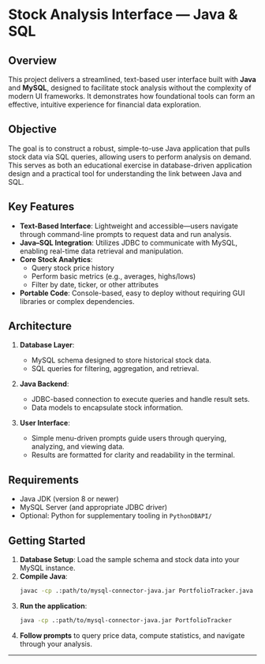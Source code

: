 # Stock Analysis Interface — Java & SQL

## Overview

This project delivers a streamlined, text-based user interface built with **Java** and **MySQL**, designed to facilitate stock analysis without the complexity of modern UI frameworks. It demonstrates how foundational tools can form an effective, intuitive experience for financial data exploration.

## Objective

The goal is to construct a robust, simple-to-use Java application that pulls stock data via SQL queries, allowing users to perform analysis on demand. This serves as both an educational exercise in database-driven application design and a practical tool for understanding the link between Java and SQL.

## Key Features

- **Text-Based Interface**: Lightweight and accessible—users navigate through command-line prompts to request data and run analysis.
- **Java–SQL Integration**: Utilizes JDBC to communicate with MySQL, enabling real-time data retrieval and manipulation.
- **Core Stock Analytics**:
  - Query stock price history
  - Perform basic metrics (e.g., averages, highs/lows)
  - Filter by date, ticker, or other attributes
- **Portable Code**: Console-based, easy to deploy without requiring GUI libraries or complex dependencies.

## Architecture

1. **Database Layer**:
   - MySQL schema designed to store historical stock data.
   - SQL queries for filtering, aggregation, and retrieval.

2. **Java Backend**:
   - JDBC-based connection to execute queries and handle result sets.
   - Data models to encapsulate stock information.

3. **User Interface**:
   - Simple menu-driven prompts guide users through querying, analyzing, and viewing data.
   - Results are formatted for clarity and readability in the terminal.


## Requirements

- Java JDK (version 8 or newer)
- MySQL Server (and appropriate JDBC driver)
- Optional: Python for supplementary tooling in `PythonDBAPI/`

## Getting Started

1. **Database Setup**: Load the sample schema and stock data into your MySQL instance.
2. **Compile Java**:
   ```bash
   javac -cp .:path/to/mysql-connector-java.jar PortfolioTracker.java
   ```
3. **Run the application**:
   ```bash
   java -cp .:path/to/mysql-connector-java.jar PortfolioTracker
   ```
4. **Follow prompts** to query price data, compute statistics, and navigate through your analysis.

---
